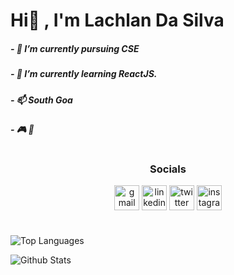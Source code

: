 # Hi👋 , I'm Lachlan Da Silva


##### - 🔭 I’m currently pursuing CSE 
##### - 🌱 I’m currently learning ReactJS.
##### - 📫 South Goa
##### - 🎮 🎯
<h1>
 <h3 align="center"><b>Socials</b></h2>
<p align="center">
<a href="lachsilva3@gmail.com" target="_blank"><img align="center" src="https://img.icons8.com/fluency/48/000000/apple-mail.png" alt="gmail" height="40" width="40"/></a>
<a href="https://in.linkedin.com/in/lachlan-da-silva-002b31242" target="_blank"><img align="center" src="https://img.icons8.com/fluency/48/000000/linkedin.png" alt="linkedin" height="40" width="40"/></a>
<a href="https://twitter.com/lachsilva3" target="_blank"><img align="center" src="https://img.icons8.com/fluency/48/000000/twitter-squared.png" alt="twitter" height="40" width="40" /></a>
<a href="https://instagram.com/lachlan_dasilva" target="_blank"><img align="center" src="https://img.icons8.com/fluency/48/000000/instagram-new.png" alt="instagram" height="40" width="40" /></a>
</p>

<h1></h1>

![Top Languages](https://github-readme-stats.vercel.app/api/top-langs/?username=LACHSILVA3&show_icons=true&theme=radical)

![Github Stats](https://github-readme-stats.vercel.app/api?username=lachsilva3&count_private=true&show_icons=true&theme=radical)

